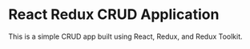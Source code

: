 # React Redux CRUD Application

This is a simple CRUD app built using React, Redux, and Redux Toolkit.